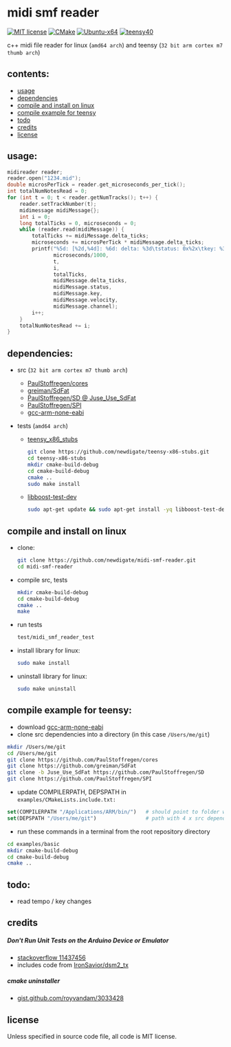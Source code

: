 # midi smf reader
[![MIT license](https://img.shields.io/badge/License-MIT-blue.svg)](LICENSE)
[![CMake](https://img.shields.io/badge/project-CMake-brightgreen.svg?label=built%20with&colorA=555555&colorB=8a8fff&logo=)](CMakelists.txt)
[![Ubuntu-x64](https://github.com/newdigate/midi-smf-reader/workflows/Ubuntu-x64/badge.svg)](https://github.com/newdigate/midi-smf-reader/actions?query=workflow%3AUbuntu-x64)
[![teensy40](https://github.com/newdigate/midi-smf-reader/workflows/teensy40/badge.svg)](https://github.com/newdigate/midi-smf-reader/actions?query=workflow%3Ateensy40)

c++ midi file reader for linux (`amd64 arch`) and teensy (`32 bit arm cortex m7 thumb arch`)  

## contents:
* [usage](#usage)
* [dependencies](#dependencies)
* [compile and install on linux](#compile-and-install-on-linux)
* [compile example for teensy](#compile-example-for-teensy)
* [todo](#todo)
* [credits](#credits)
* [license](#license)
  
## usage:
``` c++
midireader reader;
reader.open("1234.mid");
double microsPerTick = reader.get_microseconds_per_tick();
int totalNumNotesRead = 0;
for (int t = 0; t < reader.getNumTracks(); t++) {
    reader.setTrackNumber(t);
    midimessage midiMessage{};
    int i = 0;
    long totalTicks = 0, microseconds = 0;
    while (reader.read(midiMessage)) {
        totalTicks += midiMessage.delta_ticks;
        microseconds += microsPerTick * midiMessage.delta_ticks;
        printf("%5d: [%2d,%4d]: %6d: delta: %3d\tstatus: 0x%2x\tkey: %3d\tvelocity: %3d\tchannel: %2d\t\n",
               microseconds/1000,
               t,
               i,
               totalTicks,
               midiMessage.delta_ticks,
               midiMessage.status,
               midiMessage.key,
               midiMessage.velocity,
               midiMessage.channel);
        i++;
    }
    totalNumNotesRead += i;
}
```

## dependencies:
* src (`32 bit arm cortex m7 thumb arch`)  
  * [PaulStoffregen/cores](https://github.com/PaulStoffregen/cores)
  * [greiman/SdFat](https://github.com/greiman/SdFat)
  * [PaulStoffregen/SD @ Juse_Use_SdFat](https://github.com/PaulStoffregen/SD)
  * [PaulStoffregen/SPI](https://github.com/PaulStoffregen/SPI)
  * [gcc-arm-none-eabi](https://developer.arm.com/tools-and-software/open-source-software/developer-tools/gnu-toolchain/gnu-rm/downloads)
      
* tests (`amd64 arch`)
  * [teensy_x86_stubs](https://github.com/newdigate/teensy-x86-stubs)
    ``` sh
    git clone https://github.com/newdigate/teensy-x86-stubs.git
    cd teensy-x86-stubs
    mkdir cmake-build-debug
    cd cmake-build-debug
    cmake ..
    sudo make install
    ```
  * [libboost-test-dev](https://www.boost.org/doc/libs/1_63_0/libs/test/doc/html/index.html)
    ``` sh
    sudo apt-get update && sudo apt-get install -yq libboost-test-dev
    ```
## compile and install on linux      
* clone:
  ``` sh
  git clone https://github.com/newdigate/midi-smf-reader.git
  cd midi-smf-reader
  ```
* compile src, tests
  ``` sh
  mkdir cmake-build-debug
  cd cmake-build-debug
  cmake ..
  make
  ```
* run tests
  ``` sh
  test/midi_smf_reader_test
  ```
* install library for linux: 
  ``` sh
  sudo make install
  ```
* uninstall library for linux: 
  ``` sh
  sudo make uninstall
  ```
  
## compile example for teensy:
* download [gcc-arm-none-eabi](https://developer.arm.com/tools-and-software/open-source-software/developer-tools/gnu-toolchain/gnu-rm/downloads)
* clone src dependencies into a directory (in this case `/Users/me/git`)
``` sh
mkdir /Users/me/git
cd /Users/me/git
git clone https://github.com/PaulStoffregen/cores
git clone https://github.com/greiman/SdFat
git clone -b Juse_Use_SdFat https://github.com/PaulStoffregen/SD
git clone https://github.com/PaulStoffregen/SPI
```

* update COMPILERPATH, DEPSPATH in `examples/CMakeLists.include.txt:`
``` cmake
set(COMPILERPATH "/Applications/ARM/bin/")   # should point to folder with GCC-ARM-NONE-EABI executables
set(DEPSPATH "/Users/me/git")                # path with 4 x src dependencies 
```

* run these commands in a terminal from the root repository directory
``` sh
cd examples/basic
mkdir cmake-build-debug
cd cmake-build-debug
cmake .. 
```

## todo:
* read tempo / key changes

## credits
##### Don't Run Unit Tests on the Arduino Device or Emulator
* [stackoverflow 11437456](https://stackoverflow.com/a/11437456)
* includes code from [IronSavior/dsm2_tx](https://github.com/IronSavior/dsm2_tx)

##### cmake uninstaller
*  [gist.github.com/royvandam/3033428](https://gist.github.com/royvandam/3033428)

## license
Unless specified in source code file, all code is MIT license.
